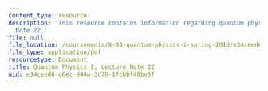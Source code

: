 ```yaml
---
content_type: resource
description: 'This resource contains information regarding quantum physics: Lecture
  Note 22.'
file: null
file_location: /coursemedia/8-04-quantum-physics-i-spring-2016/e34ceed6a6ec944a3c761fcbbf48be5f_MIT8_04S16_LecNotes22.pdf
file_type: application/pdf
resourcetype: Document
title: Quantum Physics I, Lecture Note 22
uid: e34ceed6-a6ec-944a-3c76-1fcbbf48be5f
---
```

